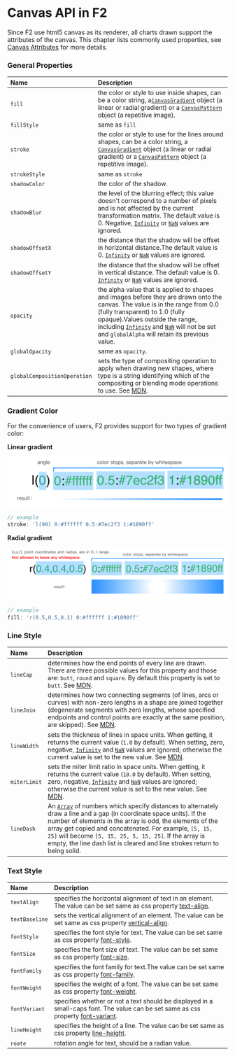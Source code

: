 # Canvas API in F2

Since F2 use html5 canvas as its renderer, all charts drawn support the attributes of the canvas. This chapter lists commonly used properties, see [Canvas Attributes](https://developer.mozilla.org/en-US/docs/Web/API/CanvasRenderingContext2D) for more details.

### General Properties

| Name | Description |
| :--- | :--- |
| `fill` | the color or style to use inside shapes, can be a color string, a[`CanvasGradient`](https://developer.mozilla.org/en-US/docs/Web/API/CanvasGradient) object \(a linear or radial gradient\) or a [`CanvasPattern`](https://developer.mozilla.org/en-US/docs/Web/API/CanvasPattern) object \(a repetitive image\). |
| `fillStyle` | same as `fill` |
| `stroke` | the color or style to use for the lines around shapes, can be a color string, a [`CanvasGradient`](https://developer.mozilla.org/en-US/docs/Web/API/CanvasGradient) object \(a linear or radial gradient\) or a [`CanvasPattern`](https://developer.mozilla.org/en-US/docs/Web/API/CanvasPattern) object \(a repetitive image\). |
| `strokeStyle` | same as `stroke` |
| `shadowColor` | the color of the shadow. |
| `shadowBlur` | the level of the blurring effect; this value doesn't correspond to a number of pixels and is not affected by the current transformation matrix. The default value is 0. Negative, [`Infinity`](https://developer.mozilla.org/en-US/docs/Web/JavaScript/Reference/Global_Objects/Infinity) or [`NaN`](https://developer.mozilla.org/en-US/docs/Web/JavaScript/Reference/Global_Objects/NaN) values are ignored. |
| `shadowOffsetX` | the distance that the shadow will be offset in horizontal distance.The default value is 0. [`Infinity`](https://developer.mozilla.org/en-US/docs/Web/JavaScript/Reference/Global_Objects/Infinity) or [`NaN`](https://developer.mozilla.org/en-US/docs/Web/JavaScript/Reference/Global_Objects/NaN) values are ignored. |
| `shadowOffsetY` |  the distance that the shadow will be offset in vertical distance. The default value is 0. [`Infinity`](https://developer.mozilla.org/en-US/docs/Web/JavaScript/Reference/Global_Objects/Infinity) or [`NaN`](https://developer.mozilla.org/en-US/docs/Web/JavaScript/Reference/Global_Objects/NaN) values are ignored. |
| `opacity` | the alpha value that is applied to shapes and images before they are drawn onto the canvas. The value is in the range from 0.0 \(fully transparent\) to 1.0 \(fully opaque\).Values outside the range, including [`Infinity`](https://developer.mozilla.org/en-US/docs/Web/JavaScript/Reference/Global_Objects/Infinity) and [`NaN`](https://developer.mozilla.org/en-US/docs/Web/JavaScript/Reference/Global_Objects/NaN) will not be set and `globalAlpha` will retain its previous value. |
| `globalOpacity` | same as `opacity`. |
| `globalCompositionOperation` |  sets the type of compositing operation to apply when drawing new shapes, where type is a string identifying which of the compositing or blending mode operations to use. See [MDN](https://developer.mozilla.org/en-US/docs/Web/API/CanvasRenderingContext2D/globalCompositeOperation). |

### Gradient Color

For the convenience of users, F2 provides support for two types of gradient color:

**Linear gradient**

![](../.gitbook/assets/snip20180819_118.png)

```javascript
// example
stroke: 'l(90) 0:#ffffff 0.5:#7ec2f3 1:#1890ff'
```

**Radial gradient**

![](../.gitbook/assets/snip20180819_120.png)

```javascript
// example
fill: 'r(0.5,0.5,0.1) 0:#ffffff 1:#1890ff'
```

### Line Style

| Name | Description |
| :--- | :--- |
| `lineCap` | determines how the end points of every line are drawn. There are three possible values for this property and those are: `butt`, `round` and `square`. By default this property is set to `butt`. See [MDN](https://developer.mozilla.org/en-US/docs/Web/API/CanvasRenderingContext2D/lineCap). |
| `lineJoin` | determines how two connecting segments \(of lines, arcs or curves\) with non-zero lengths in a shape are joined together \(degenerate segments with zero lengths, whose specified endpoints and control points are exactly at the same position, are skipped\). See [MDN](https://developer.mozilla.org/en-US/docs/Web/API/CanvasRenderingContext2D/lineJoin). |
| `lineWidth` |  sets the thickness of lines in space units. When getting, it returns the current value \(`1.0` by default\). When setting, zero, negative, [`Infinity`](https://developer.mozilla.org/en-US/docs/Web/JavaScript/Reference/Global_Objects/Infinity) and [`NaN`](https://developer.mozilla.org/en-US/docs/Web/JavaScript/Reference/Global_Objects/NaN) values are ignored; otherwise the current value is set to the new value. See [MDN](https://developer.mozilla.org/en-US/docs/Web/API/CanvasRenderingContext2D/lineWidth). |
| `miterLimit` | sets the miter limit ratio in space units. When getting, it returns the current value \(`10.0` by default\). When setting, zero, negative, [`Infinity`](https://developer.mozilla.org/en-US/docs/Web/JavaScript/Reference/Global_Objects/Infinity) and [`NaN`](https://developer.mozilla.org/en-US/docs/Web/JavaScript/Reference/Global_Objects/NaN) values are ignored; otherwise the current value is set to the new value. See [MDN](https://developer.mozilla.org/en-US/docs/Web/API/CanvasRenderingContext2D/miterLimit). |
| `lineDash` | An [`Array`](https://developer.mozilla.org/en-US/docs/Web/JavaScript/Reference/Global_Objects/Array) of numbers which specify distances to alternately draw a line and a gap \(in coordinate space units\). If the number of elements in the array is odd, the elements of the array get copied and concatenated. For example, `[5, 15, 25]` will become `[5, 15, 25, 5, 15, 25]`. If the array is empty, the line dash list is cleared and line strokes return to being solid. |

### Text Style

| Name | Description |
| :--- | :--- |
| `textAlign` | specifies the horizontal alignment of text in an element. The value can be set same as css property [text-align](https://www.w3schools.com/cssref/pr_text_text-align.asp). |
| `textBaseline` | sets the vertical alignment of an element. The value can be set same as css property [vertical-align](https://www.w3schools.com/cssref/pr_pos_vertical-align.asp). |
| `fontStyle` | specifies the font style for text. The value can be set same as css property [font-style](https://www.w3schools.com/cssref/pr_font_font-style.asp). |
| `fontSize` | specifies the font size of text. The value can be set same as css property [font-size](https://www.w3schools.com/cssref/pr_font_font-size.asp). |
| `fontFamily` | specifies the font family for text.The value can be set same as css property [font-family](https://www.w3schools.com/cssref/pr_font_font-family.asp). |
| `fontWeight` | specifies the weight of a font. The value can be set same as css property [font-weight](https://www.w3schools.com/cssref/pr_font_weight.asp). |
| `fontVariant` | specifies whether or not a text should be displayed in a small-caps font. The value can be set same as css property [font-variant](https://www.w3schools.com/cssref/pr_font_font-variant.asp). |
| `lineHeight` | specifies the height of a line. The value can be set same as css property [line-height](https://www.w3schools.com/cssref/pr_dim_line-height.asp). |
| `roate` | rotation angle for text, should be a radian value. |



